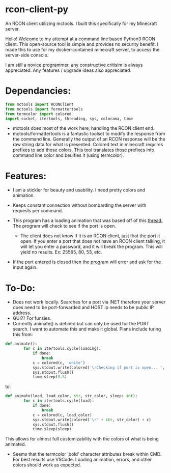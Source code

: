 # rcon-client-py

An RCON client utilizing mctools. I built this specifically for my Minecraft server.


Hello! Welcome to my attempt at a command line based Python3 RCON client. This open-source tool is simple and provides no security benefit. I made this to use for my docker-contained minecraft server, to access the server-side console.

I am still a novice programmer, any constructive critisim is always appreciated. Any features / upgrade ideas also appreciated.

# Dependancies:
```python
from mctools import RCONClient
from mctools import formattertools
from termcolor import colored
import socket, itertools, threading, sys, colorama, time
```
- mctools does most of the work here, handling the RCON client end.
- mctools/formattertools is a fantastic toolset to modify the response from the command line. Generally the output of an RCON response will be the raw string data for what is presented. Colored text in minecraft requires prefixes to add those colors. This tool translates those prefixes into command line color and beuifies it (using termcolor).

# Features:
- I am a stickler for beauty and usability. I need pretty colors and animation.
- Keeps constant connection without bombarding the server with requests per command.
- This program has a loading animation that was based off of this [thread.](https://stackoverflow.com/questions/22029562/python-how-to-make-simple-animated-loading-while-process-is-running "thread")
The program will check to see if the port is open. 
	- The client does not know if it is an RCON client, just that the port it open. If you enter a port that does not have an RCON client talking, it will let you enter a password, and it will break the program. This will yield no results. Ex: 25565, 80, 53, etc.

- If the port entered is closed then the program will error and ask for the input again.

# To-Do:
- Does not work locally. Searches for a port via INET therefore your server does need to be port-forwarded and HOST ip needs to be public IP address.
- GUI?? For funsies.
- Currently animate() is defined but can only be used for the PORT search. I want to automate this and make it global. Plans include turing this from:
```python
def animate():
        for c in itertools.cycle(loading):
            if done:
                break
            c = colored(c, 'white')
            sys.stdout.write(colored('\rChecking if port is open... ', 'green') + c)
            sys.stdout.flush()
            time.sleep(0.5)
```
to:
```python
def animate(load, load_color, str, str_color, sleep: int):
        for c in itertools.cycle(load):
            if done:
                break
            c = colored(c, load_color)
            sys.stdout.write(colored('\r' + str, str_color) + c)
            sys.stdout.flush()
            time.sleep(sleep)
```
This allows for almost full customizability with the colors of what is being animated.

- Seems that the termcolor 'bold' character attributes break within CMD. For best results use VSCode. Loading animation, errors, and other colors should work as expected.

